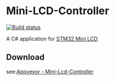 # Mini-LCD-Controller
[![Build status](https://ci.appveyor.com/api/projects/status/kwia77eg8ecf4dvo?svg=true)](https://ci.appveyor.com/project/mo10/mini-lcd-controller)

A C# application for [STM32 Mini LCD](https://github.com/mo10/STM32-Mini-LCD).
## Download
see:[Appveyor - Mini-Lcd-Controller](https://ci.appveyor.com/project/mo10/mini-lcd-controller/build/artifacts)
